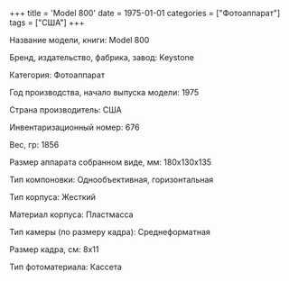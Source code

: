 +++
title = 'Model 800'
date = 1975-01-01
categories = ["Фотоаппарат"]
tags = ["США"]
+++

Название модели, книги: Model 800

Бренд, издательство, фабрика, завод: Keystone

Категория: Фотоаппарат

Год производства, начало выпуска модели: 1975

Страна производитель: США

Инвентаризационный номер: 676

Вес, гр: 1856

Размер аппарата  собранном виде, мм: 180х130х135

Тип компоновки: Однообъективная, горизонтальная

Тип корпуса: Жесткий

Материал корпуса: Пластмасса

Тип камеры (по размеру кадра): Среднеформатная

Размер кадра, см: 8х11

Тип фотоматериала: Кассета

